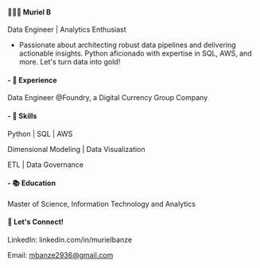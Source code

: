 #### 👩🏻‍💻 Muriel B
Data Engineer | Analytics Enthusiast

- Passionate about architecting robust data pipelines and delivering actionable insights. Python aficionado with expertise in SQL, AWS, and more. Let's turn data into gold!

#### - 💼 Experience
Data Engineer @Foundry, a Digital Currency Group Company

#### - 🚀 Skills
Python | SQL | AWS

Dimensional Modeling | Data Visualization

ETL | Data Governance

#### - 📚 Education
Master of Science, Information Technology and Analytics

#### 💬 Let's Connect!
LinkedIn: linkedin.com/in/murielbanze

Email: mbanze2936@gmail.com
